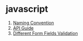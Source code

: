 # javascript
1. [Naming Convention](https://github.com/Bhaveshajani177/javascript/tree/main/JavaScript%20Naming%20Conventions)
2. [API Guide](https://github.com/Bhaveshajani177/javascript/tree/main/API%20Guide)
3. [Different Form Fields Validation](https://github.com/Bhaveshajani177/javascript/blob/main/Validate%20Form%20Fields/README.md)

